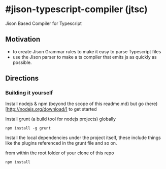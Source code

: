 #jison-typescript-compiler (jtsc)
=========================
Jison Based Compiler for Typescript

## Motivation
- to create Jison Grammar rules to make it easy to parse Typescript files
- use the Jison parser to make a ts compiler that emits js as quickly as possible.


## Directions

### Building it yourself

Install nodejs & npm
(beyond the scope of this readme.md) but go (here)[http://nodejs.org/download/] to get started

Install grunt (a build tool for nodejs projects) globally
```
npm install -g grunt
```

Install the local dependencies under the project itself, these include things
like the plugins referenced in the grunt file and so on.

from within the root folder of your clone of this repo
```
npm install
```


###
